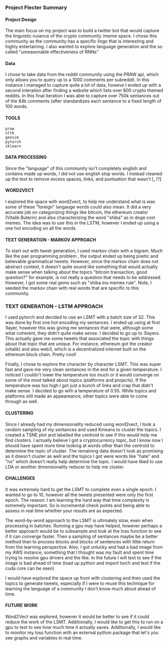 ### Project Flecter Summary

#### Project Design

The main focus on my project was to build a twitter bot that would capture the linguistic nuiance of the crypto community /meme space.
I chose this community as the community has a specific lingo that is interesting and highly entertaining. I also wanted to explore language generation
and the so called "unreasonable effectiveness of RNNs"

#### Data

I chose to take data from the reddit community using the PRAW api, which only allows you to query up to a 1000 comments per subreddit. In this instance I managed
to capture quite a lot of data, howeve I ended up with a second interation after finding a website which lists over 800 crypto themed reddits. In this final 
iteration I was able to capture over 750k sentances out of the 84k comments (after standardizes each sentance to a fixed length of 100 words.

#### TOOLS

```python3
praw
nltk 
gensim
pytorch
sklearn
```

#### DATA PROCESSING
Since the "language" of this community isn't completely english and contains made up words, I did not use english stop words. I instead cleaned up
the text to remove excess spaces, links, and puntuation that wasn't [,.!?]

#### WORD2VECT
I explored the space with word2vect, to help me understand what is was some of these "foreign" langauge words could also mean. It did a very 
accurate job on categorizing things like bitcoin, the ethereum creator (Vitalik Buterin) and also characterizing the word "shiba" as in doge coin
memes. The idea was to use this in the LSTM, however I ended up using a one hot encoding on all the words

#### TEXT GENERATION - MARKOV APPROACH
To start out with tweet generation, I used markov chain with a bigram. Much like the pair programming problem , the output ended up being
poetic and believable grammatical tweets. However, since the markov chain does not abstract context, it doesn't quite sound like something
that would actually make sense when talking about the topics "bitcoin transaction, good question?" for example, is not really a question 
that needs to be addressed. However, I got some real gems such as "shiba inu memes rule". Note, I seeded the markov chain with real
words that are specific to this community. 

### TEXT GENERATION - LSTM APPROACH
I used pytorch and decided to use an LSMT with a batch size of 32. This was done by first one hot encoding my sentances.
I ended up using at first 1layer, however this was giving me sentances that were, although some what coherent, they didn't quite make
sense. I decided to go up to 3layers. This actually gave me some tweets that associated the topic with things about that topic
that are unique. For instance, ethereum got the creator (vitalik) and also web3, which is a decentralized internet built on the ethereum 
block chain. Pretty cool!

Finally, I chose to explore the character by character LSMT. This was super fast and gave me very clean sentances in the end for a given temperature.
I noticed I couldn't lower the temperature too much or it would converge on some of the most talked about topics (platforms and projects).
If the temperature was too high I got just a bunch of links and crap that didn't make sense. I decided to go with a temperature of 0.55. While topics
and platforms still made an appeareance, other topics were able to come through as well. 
  

#### CLUSTERING 
Since I already had my dimensionality reduced using word2vect, I took a random sampling of my sentances and used Kmeans to cluster the topics.
I created a TSNE plot and labelled the centroid to see if this would help me find clusters. I actually believe I got a cryptocurrency topic,
but I know now I should have spent more time looking at words other than the centroid to determine the topic of cluster. The remaining data doesn't
look as promising as it doesn't cluster as well and the topics I got were words like "hate" and "no" which doesn't really help determine the topic.
I would have liked to use LDA or another dimensionality reducer to help me cluster. 

#### CHALLENGES
It was extremely hard to get the LSMT to complete even a single epoch. I wanted to go to 10, however all the tweets presented were only the
first epoch.
The reason:
I am learning the hard way that time complexity is extremely important. So is incremental check points and being able to assess in real time
whether your results are as expected. 

The word-by-word approach to the LSMT is ultimately slow, even when processing in batches. Running a gpu may have helped, however 
perhaps a better approach would be to subsample and look at the loss function to see if it can converge faster. Then a sampling of sentances
maybe be a better method than to process blocks and blocks of sentences with little return from the learning perspective. 
Also, I got unlucky and had a bad image from my AWS instance, something that I thought was my fault and spent time trying to resolve
gpu drivers and the like. In the future I will test to see if the image is bad ahead of time (load up python and import torch and test if
the cuda core can be seen)

I would have explored the space up front with clustering and then used the topics to generate tweets, 
especially if I were to reuse this technique for learning the language of a community I don't know much about ahead of time. 

#### FUTURE WORK
Word2Vect was explored, however it would be better to see if it could reduce the work of the LSMT. Additionally, I would like 
to get this to run on a gpu to test to see how much time it actually saves. Additionally, I would like to monitor my loss function
with an external python package that let's you see graphs and variables in real time.

